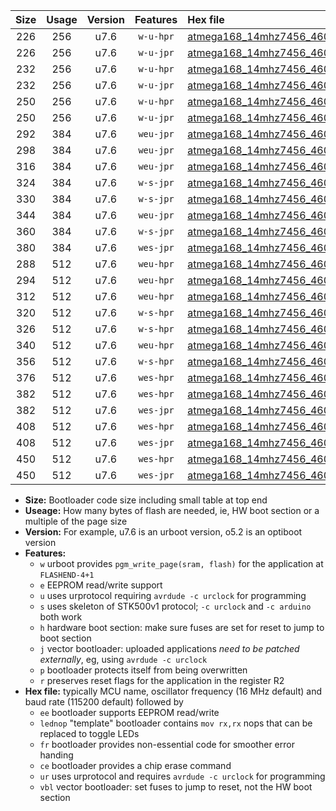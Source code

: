 |Size|Usage|Version|Features|Hex file|
|:-:|:-:|:-:|:-:|:--|
|226|256|u7.6|`w-u-hpr`|[atmega168_14mhz7456_460800bps_ur.hex](https://raw.githubusercontent.com/stefanrueger/urboot/main//atmega168_14mhz7456_460800bps_ur.hex)|
|226|256|u7.6|`w-u-jpr`|[atmega168_14mhz7456_460800bps_ur_vbl.hex](https://raw.githubusercontent.com/stefanrueger/urboot/main//atmega168_14mhz7456_460800bps_ur_vbl.hex)|
|232|256|u7.6|`w-u-hpr`|[atmega168_14mhz7456_460800bps_lednop_ur.hex](https://raw.githubusercontent.com/stefanrueger/urboot/main//atmega168_14mhz7456_460800bps_lednop_ur.hex)|
|232|256|u7.6|`w-u-jpr`|[atmega168_14mhz7456_460800bps_lednop_ur_vbl.hex](https://raw.githubusercontent.com/stefanrueger/urboot/main//atmega168_14mhz7456_460800bps_lednop_ur_vbl.hex)|
|250|256|u7.6|`w-u-hpr`|[atmega168_14mhz7456_460800bps_lednop_fr_ur.hex](https://raw.githubusercontent.com/stefanrueger/urboot/main//atmega168_14mhz7456_460800bps_lednop_fr_ur.hex)|
|250|256|u7.6|`w-u-jpr`|[atmega168_14mhz7456_460800bps_lednop_fr_ur_vbl.hex](https://raw.githubusercontent.com/stefanrueger/urboot/main//atmega168_14mhz7456_460800bps_lednop_fr_ur_vbl.hex)|
|292|384|u7.6|`weu-jpr`|[atmega168_14mhz7456_460800bps_ee_ur_vbl.hex](https://raw.githubusercontent.com/stefanrueger/urboot/main//atmega168_14mhz7456_460800bps_ee_ur_vbl.hex)|
|298|384|u7.6|`weu-jpr`|[atmega168_14mhz7456_460800bps_ee_lednop_ur_vbl.hex](https://raw.githubusercontent.com/stefanrueger/urboot/main//atmega168_14mhz7456_460800bps_ee_lednop_ur_vbl.hex)|
|316|384|u7.6|`weu-jpr`|[atmega168_14mhz7456_460800bps_ee_lednop_fr_ur_vbl.hex](https://raw.githubusercontent.com/stefanrueger/urboot/main//atmega168_14mhz7456_460800bps_ee_lednop_fr_ur_vbl.hex)|
|324|384|u7.6|`w-s-jpr`|[atmega168_14mhz7456_460800bps_vbl.hex](https://raw.githubusercontent.com/stefanrueger/urboot/main//atmega168_14mhz7456_460800bps_vbl.hex)|
|330|384|u7.6|`w-s-jpr`|[atmega168_14mhz7456_460800bps_lednop_vbl.hex](https://raw.githubusercontent.com/stefanrueger/urboot/main//atmega168_14mhz7456_460800bps_lednop_vbl.hex)|
|344|384|u7.6|`weu-jpr`|[atmega168_14mhz7456_460800bps_ee_lednop_fr_ce_ur_vbl.hex](https://raw.githubusercontent.com/stefanrueger/urboot/main//atmega168_14mhz7456_460800bps_ee_lednop_fr_ce_ur_vbl.hex)|
|360|384|u7.6|`w-s-jpr`|[atmega168_14mhz7456_460800bps_lednop_fr_vbl.hex](https://raw.githubusercontent.com/stefanrueger/urboot/main//atmega168_14mhz7456_460800bps_lednop_fr_vbl.hex)|
|380|384|u7.6|`wes-jpr`|[atmega168_14mhz7456_460800bps_ee_vbl.hex](https://raw.githubusercontent.com/stefanrueger/urboot/main//atmega168_14mhz7456_460800bps_ee_vbl.hex)|
|288|512|u7.6|`weu-hpr`|[atmega168_14mhz7456_460800bps_ee_ur.hex](https://raw.githubusercontent.com/stefanrueger/urboot/main//atmega168_14mhz7456_460800bps_ee_ur.hex)|
|294|512|u7.6|`weu-hpr`|[atmega168_14mhz7456_460800bps_ee_lednop_ur.hex](https://raw.githubusercontent.com/stefanrueger/urboot/main//atmega168_14mhz7456_460800bps_ee_lednop_ur.hex)|
|312|512|u7.6|`weu-hpr`|[atmega168_14mhz7456_460800bps_ee_lednop_fr_ur.hex](https://raw.githubusercontent.com/stefanrueger/urboot/main//atmega168_14mhz7456_460800bps_ee_lednop_fr_ur.hex)|
|320|512|u7.6|`w-s-hpr`|[atmega168_14mhz7456_460800bps.hex](https://raw.githubusercontent.com/stefanrueger/urboot/main//atmega168_14mhz7456_460800bps.hex)|
|326|512|u7.6|`w-s-hpr`|[atmega168_14mhz7456_460800bps_lednop.hex](https://raw.githubusercontent.com/stefanrueger/urboot/main//atmega168_14mhz7456_460800bps_lednop.hex)|
|340|512|u7.6|`weu-hpr`|[atmega168_14mhz7456_460800bps_ee_lednop_fr_ce_ur.hex](https://raw.githubusercontent.com/stefanrueger/urboot/main//atmega168_14mhz7456_460800bps_ee_lednop_fr_ce_ur.hex)|
|356|512|u7.6|`w-s-hpr`|[atmega168_14mhz7456_460800bps_lednop_fr.hex](https://raw.githubusercontent.com/stefanrueger/urboot/main//atmega168_14mhz7456_460800bps_lednop_fr.hex)|
|376|512|u7.6|`wes-hpr`|[atmega168_14mhz7456_460800bps_ee.hex](https://raw.githubusercontent.com/stefanrueger/urboot/main//atmega168_14mhz7456_460800bps_ee.hex)|
|382|512|u7.6|`wes-hpr`|[atmega168_14mhz7456_460800bps_ee_lednop.hex](https://raw.githubusercontent.com/stefanrueger/urboot/main//atmega168_14mhz7456_460800bps_ee_lednop.hex)|
|382|512|u7.6|`wes-jpr`|[atmega168_14mhz7456_460800bps_ee_lednop_vbl.hex](https://raw.githubusercontent.com/stefanrueger/urboot/main//atmega168_14mhz7456_460800bps_ee_lednop_vbl.hex)|
|408|512|u7.6|`wes-hpr`|[atmega168_14mhz7456_460800bps_ee_lednop_fr.hex](https://raw.githubusercontent.com/stefanrueger/urboot/main//atmega168_14mhz7456_460800bps_ee_lednop_fr.hex)|
|408|512|u7.6|`wes-jpr`|[atmega168_14mhz7456_460800bps_ee_lednop_fr_vbl.hex](https://raw.githubusercontent.com/stefanrueger/urboot/main//atmega168_14mhz7456_460800bps_ee_lednop_fr_vbl.hex)|
|450|512|u7.6|`wes-hpr`|[atmega168_14mhz7456_460800bps_ee_lednop_fr_ce.hex](https://raw.githubusercontent.com/stefanrueger/urboot/main//atmega168_14mhz7456_460800bps_ee_lednop_fr_ce.hex)|
|450|512|u7.6|`wes-jpr`|[atmega168_14mhz7456_460800bps_ee_lednop_fr_ce_vbl.hex](https://raw.githubusercontent.com/stefanrueger/urboot/main//atmega168_14mhz7456_460800bps_ee_lednop_fr_ce_vbl.hex)|

- **Size:** Bootloader code size including small table at top end
- **Useage:** How many bytes of flash are needed, ie, HW boot section or a multiple of the page size
- **Version:** For example, u7.6 is an urboot version, o5.2 is an optiboot version
- **Features:**
  + `w` urboot provides `pgm_write_page(sram, flash)` for the application at `FLASHEND-4+1`
  + `e` EEPROM read/write support
  + `u` uses urprotocol requiring `avrdude -c urclock` for programming
  + `s` uses skeleton of STK500v1 protocol; `-c urclock` and `-c arduino` both work
  + `h` hardware boot section: make sure fuses are set for reset to jump to boot section
  + `j` vector bootloader: uploaded applications *need to be patched externally*, eg, using `avrdude -c urclock`
  + `p` bootloader protects itself from being overwritten
  + `r` preserves reset flags for the application in the register R2
- **Hex file:** typically MCU name, oscillator frequency (16 MHz default) and baud rate (115200 default) followed by
  + `ee` bootloader supports EEPROM read/write
  + `lednop` "template" bootloader contains `mov rx,rx` nops that can be replaced to toggle LEDs
  + `fr` bootloader provides non-essential code for smoother error handing
  + `ce` bootloader provides a chip erase command
  + `ur` uses urprotocol and requires `avrdude -c urclock` for programming
  + `vbl` vector bootloader: set fuses to jump to reset, not the HW boot section
